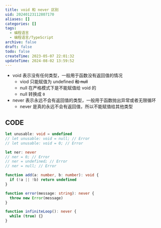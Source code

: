 ```yaml
---
title: void 和 never 区别
uid: 20240123112807170
aliases: []
categories: []
tags:
  - 编程语言
  - 编程语言/TypeScript
archive: false
draft: false
todo: false
createTime: 2023-05-07 22:01:32
updateTime: 2024-08-02 13:59:52
---
```


- void 表示没有任何类型，一般用于函数没有返回值的情况
  - viod 只能赋值为 undefined ~~和 null~~
  - null 在严格模式下是不能赋值给 void 的
  - null 转换成 `0`
- never 表示永远不会有返回值的类型，一般用于函数抛出异常或者无限循环
  - never 是真的永远不会有返回值，所以不能赋值给其他类型

## CODE

```ts
let unusable: void = undefined
// let unusable: void = null; // Error
// let unusable: void = 0; // Error

let ner: never
// ner = 0; // Error
// ner = undefined; // Error
// ner = null; // Error

function add(a: number, b: number): void {
  if (!a || !b) return undefined
}

function error(message: string): never {
  throw new Error(message)
}

function infiniteLoop(): never {
  while (true) {}
}
```
